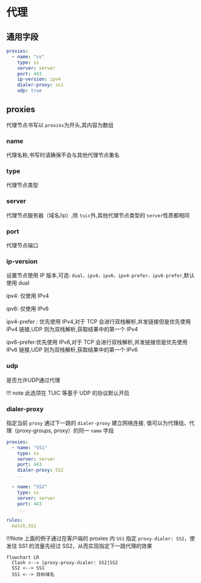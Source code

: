 # 代理

## 通用字段

```yaml
proxies:
  - name: "ss"
    type: ss
    server: server
    port: 443
    ip-version: ipv4
    dialer-proxy: ss1
    udp: true
```

## proxies

代理节点书写以 `proxies`为开头,其内容为数组

### name

代理名称,书写时请确保不会与其他代理节点重名

### type

代理节点类型

### server

代理节点服务器（域名/ip）,除 `tuic`外,其他代理节点类型的 `server`性质都相同

### port

代理节点端口

### ip-version

设置节点使用 IP 版本,可选: `dual，ipv4，ipv6，ipv4-prefer，ipv6-prefer`,默认使用 dual

ipv4: 仅使用 IPv4

ipv6: 仅使用 IPv6

ipv4-prefer : 优先使用 IPv4,对于 TCP 会进行双栈解析,并发链接但是优先使用 IPv4 链接,UDP 则为双栈解析,获取结果中的第一个 IPv4

ipv6-prefer:优先使用 IPv6,对于 TCP 会进行双栈解析,并发链接但是优先使用 IPv6 链接,UDP 则为双栈解析,获取结果中的第一个 IPv6

### udp

是否允许UDP通过代理

!!! note
    此选项在 TUIC 等基于 UDP 的协议默认开启

### dialer-proxy

指定当前 `proxy` 通过下一跳的 `dialer-proxy` 建立网络连接, 值可以为代理组、代理（proxy-groups, proxy）的同一 `name` 字段

```yaml
proxies:
  - name: "SS1"
    type: ss
    server: server
    port: 443
    dialer-proxy: SS2
    ...

  - name: "SS2"
    type: ss
    server: server
    port: 443
    ...

rules:
  match,SS1

```

!!!Note
    上面的例子通过在客户端的 proxies 内 `SS1` 指定 `proxy-dialer: SS2`，使发往 SS1 的流量先经过 SS2，从而实现指定下一跳代理的效果


```mermaid
flowchart LR
  Clash <--> |proxy-proxy-dialer: SS2|SS2
  SS2 <--> SS1
  SS1 <--> 目标域名

```
